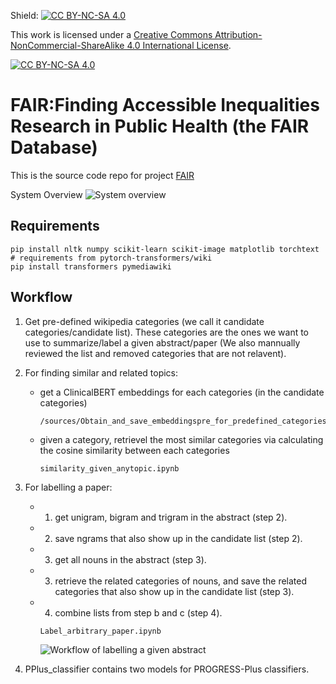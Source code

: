Shield: [![CC BY-NC-SA 4.0][cc-by-nc-sa-shield]][cc-by-nc-sa]

This work is licensed under a
[Creative Commons Attribution-NonCommercial-ShareAlike 4.0 International License][cc-by-nc-sa].

[![CC BY-NC-SA 4.0][cc-by-nc-sa-image]][cc-by-nc-sa]

[cc-by-nc-sa]: http://creativecommons.org/licenses/by-nc-sa/4.0/
[cc-by-nc-sa-image]: https://licensebuttons.net/l/by-nc-sa/4.0/88x31.png
[cc-by-nc-sa-shield]: https://img.shields.io/badge/License-CC%20BY--NC--SA%204.0-lightgrey.svg



# FAIR:Finding Accessible Inequalities Research in Public Health (the FAIR Database)
This is the source code repo for project [FAIR](https://eppi.ioe.ac.uk/EPPI-Vis/Fair)





System Overview
 ![System overview](https://github.com/casszhao/FAIR/blob/main/images/SystemOverview.jpg)

## Requirements
```shell script
pip install nltk numpy scikit-learn scikit-image matplotlib torchtext
# requirements from pytorch-transformers/wiki
pip install transformers pymediawiki
```
## Workflow
1. Get pre-defined wikipedia categories (we call it candidate categories/candidate list). These categories are the ones we want to use to summarize/label a given abstract/paper (We also mannually reviewed the list and removed categories that are not relavent).
2. For finding similar and related topics:
    * get a ClinicalBERT embeddings for each categories (in the candidate categories)
      ```
      /sources/Obtain_and_save_embeddingspre_for_predefined_categories.ipynb
      ```
    * given a category, retrievel the most similar categories via calculating the cosine similarity between each categories
      ```
      similarity_given_anytopic.ipynb
      ```
3. For labelling a paper:
    * 1. get unigram, bigram and trigram in the abstract (step 2).
    * 2. save ngrams that also show up in the candidate list (step 2).
    * 3. get all nouns in the abstract (step 3).
    * 3. retrieve the related categories of nouns, and save the related categories that also show up in the candidate list (step 3).
    * 4. combine lists from step b and c (step 4).
      ```
      Label_arbitrary_paper.ipynb
      ```
      ![Workflow of labelling a given abstract](https://github.com/casszhao/FAIR/blob/main/images/how%20we%20label%20a%20abstract.jpg)
      

4. PPlus_classifier contains two models for PROGRESS-Plus classifiers.
